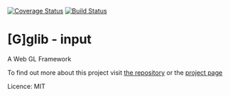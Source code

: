 [![Coverage Status](https://coveralls.io/repos/github/giniedp/glib/badge.svg?branch=master)](https://coveralls.io/github/giniedp/glib?branch=master)
[![Build Status](https://travis-ci.org/giniedp/glib.svg?branch=master)](https://travis-ci.org/giniedp/glib)

[G]glib - input
=======
A Web GL Framework

To find out more about this project visit [the repository](https://github.com/giniedp/glib) or the [project page](https://glib.ginie.eu)

Licence: MIT